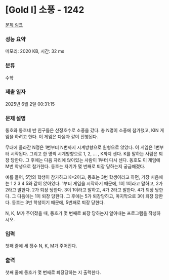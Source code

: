 # [Gold I] 소풍 - 1242 

[문제 링크](https://www.acmicpc.net/problem/1242) 

### 성능 요약

메모리: 2020 KB, 시간: 32 ms

### 분류

수학

### 제출 일자

2025년 6월 2일 00:31:15

### 문제 설명

<p>동호와 동호네 반 친구들은 산정호수로 소풍을 갔다. 총 N명이 소풍에 참가했고, KIN 게임을 하려고 한다. 이 게임은 다음과 같이 진행된다.</p>

<p>무대에 올라간 N명은 1번부터 N번까지 시계방향으로 원형으로 앉았다. 이 게임은 1번부터 시작된다. 그리고 한 명씩 시계방향으로 1, 2, ... , K까지 센다. K를 말하는 사람은 퇴장 당한다. 그 후에는 다음 자리에 앉아있는 사람이 1부터 다시 센다. 동호도 이 게임에 M번 학생으로 참가한다. 동호는 자기가 몇 번째로 퇴장 당하는지 궁금해졌다.</p>

<p>예를 들어, 5명의 학생이 참가하고 K=2이고, 동호는 3번 학생이라고 하면, 가장 처음에는 1 2 3 4 5와 같이 앉아있다. 1부터 게임을 시작하기 때문에, 1이 1이라고 말하고, 2가 2라고 말한다. 2가 퇴장 당한다. 3이 1이라고 말하고, 4가 2라고 말한다. 4가 퇴장 당한다. 그 다음에는 1이 퇴장 당한다. 그 후에는 5가 퇴장당하고, 마지막으로 3이 퇴장 당한다. 동호는 3번 학생이기 때문에, 5번째로 퇴장 당한다.</p>

<p>N, K, M가 주어졌을 때, 동호가 몇 번째로 퇴장 당하는지 알아내는 프로그램을 작성하시오.</p>

### 입력 

 <p>첫째 줄에 세 정수 N, K, M가 주어진다.</p>

### 출력 

 <p>첫째 줄에 동호가 몇 번째로 퇴장당하는 지 출력한다.</p>

